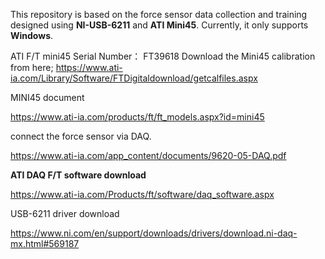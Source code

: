 This repository is based on the force sensor data collection and training designed using **NI-USB-6211** and **ATI Mini45**.
Currently, it only supports **Windows**.


ATI F/T mini45  Serial Number：
FT39618
Download the Mini45 calibration from here; 
https://www.ati-ia.com/Library/Software/FTDigitaldownload/getcalfiles.aspx

MINI45 document

https://www.ati-ia.com/products/ft/ft_models.aspx?id=mini45

connect the force sensor via DAQ.

https://www.ati-ia.com/app_content/documents/9620-05-DAQ.pdf

**ATI DAQ F/T software download**

https://www.ati-ia.com/Products/ft/software/daq_software.aspx

USB-6211 driver download

https://www.ni.com/en/support/downloads/drivers/download.ni-daq-mx.html#569187

